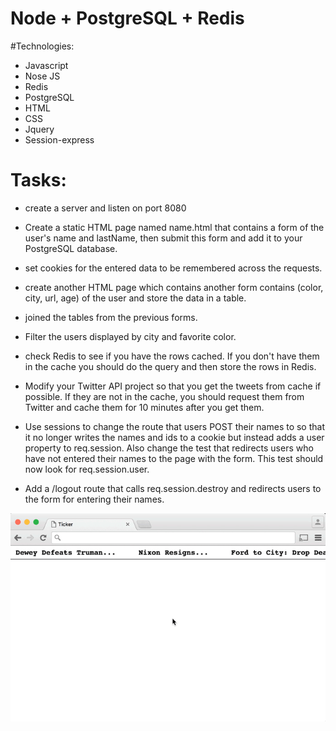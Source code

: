 # Node + PostgreSQL + Redis

#Technologies:
  * Javascript
  * Nose JS
  * Redis
  * PostgreSQL
  * HTML
  * CSS
  * Jquery
  * Session-express

# Tasks:
  * create a server and listen on port 8080
  * Create a static HTML page named name.html that contains a form of the user's name and lastName, then submit this form and add it to your PostgreSQL database.
  * set cookies for the entered data to be remembered across the requests.
  * create another HTML page which contains another form contains (color, city, url, age) of the user and store the data in a table.
  * joined the tables from the previous forms.
  * Filter the users displayed by city and favorite color.
  * check Redis to see if you have the rows cached. If you don't have them in the cache you should do the query and then store the rows in Redis.
  * Modify your Twitter API project so that you get the tweets from cache if possible. If they are not in the cache, you should request them from Twitter and cache them for 10 minutes after you get them.
  * Use sessions to change the route that users POST their names to so that it no longer writes the names and ids to a cookie but     instead adds a user property to req.session. Also change the test that redirects users who have not entered their names to the page with the form. This test should now look for req.session.user.

  * Add a /logout route that calls req.session.destroy and redirects users to the form for entering their names.

<img src='ticker.gif'>
